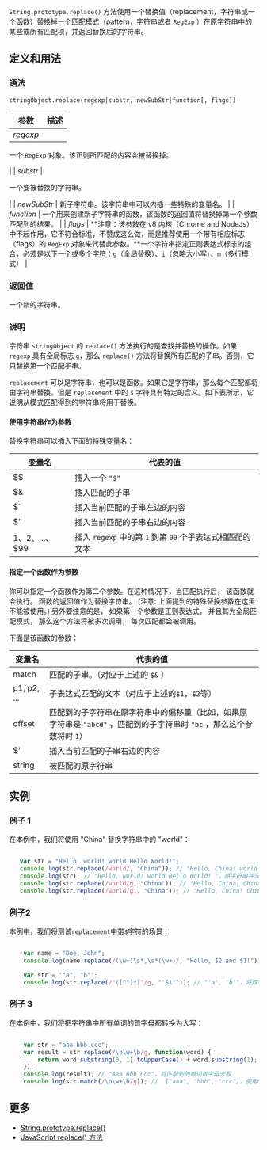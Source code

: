 `String.prototype.replace()` 方法使用一个替换值（replacement，字符串或一个函数）替换掉一个匹配模式（pattern，字符串或者 `RegExp` ）在原字符串中的某些或所有匹配项，并返回替换后的字符串。

## 定义和用法

### 语法

`stringObject.replace(regexp|substr, newSubStr|function[, flags])`

| 参数 | 描述 |
| --- | --- |
| _regexp_ | 

一个 `RegExp` 对象。该正则所匹配的内容会被替换掉。

 |
| _substr_ | 

一个要被替换的字符串。

 |
| _newSubStr_ | 新子字符串。该字符串中可以内插一些特殊的变量名。 |
| _function_ | 一个用来创建新子字符串的函数，该函数的返回值将替换掉第一个参数匹配到的结果。 |
| _flags_ | **注意：该参数在 v8 内核（Chrome and NodeJs）中不起作用，它不符合标准，不赞成这么做，而是推荐使用一个带有相应标志（flags）的 `RegExp` 对象来代替此参数。**一个字符串指定正则表达式标志的组合，必须是以下一个或多个字符：`g`（全局替换）、`i`（忽略大小写）、`m`（多行模式） |

### 返回值

一个新的字符串。

### 说明

字符串 `stringObject` 的 `replace()` 方法执行的是查找并替换的操作。如果 `regexp` 具有全局标志 `g`，那么 `replace()` 方法将替换所有匹配的子串。否则，它只替换第一个匹配子串。

`replacement` 可以是字符串，也可以是函数。如果它是字符串，那么每个匹配都将由字符串替换。但是 `replacement` 中的 `$` 字符具有特定的含义。如下表所示，它说明从模式匹配得到的字符串将用于替换。

#### 使用字符串作为参数

替换字符串可以插入下面的特殊变量名：

| 变量名 | 代表的值 |
| --- | --- |
| $$ | 插入一个 `"$"` |
| $& | 插入匹配的子串 |
| $` | 插入当前匹配的子串左边的内容 |
| $' | 插入当前匹配的子串右边的内容 |
| $1、$2、...、$99 | 插入 `regexp` 中的第 `1` 到第 `99` 个子表达式相匹配的文本 |

#### 指定一个函数作为参数

你可以指定一个函数作为第二个参数。在这种情况下，当匹配执行后， 该函数就会执行。 函数的返回值作为替换字符串。 (注意: 上面提到的特殊替换参数在这里不能被使用。) 另外要注意的是， 如果第一个参数是正则表达式， 并且其为全局匹配模式， 那么这个方法将被多次调用， 每次匹配都会被调用。

下面是该函数的参数：

| 变量名 | 代表的值 |
| --- | --- |
| match | 匹配的子串。（对应于上述的 `$&` ） |
| p1, p2, ... | 子表达式匹配的文本（对应于上述的`$1`，`$2`等） |
| offset | 匹配到的子字符串在原字符串中的偏移量（比如，如果原字符串是 `"abcd"` ，匹配到的子字符串时 `"bc` ，那么这个参数将时 `1`） |
| $' | 插入当前匹配的子串右边的内容 |
| string | 被匹配的原字符串 |

## 实例

### 例子 1

在本例中，我们将使用 "China" 替换字符串中的 "world"：

```javascript

   var str = "Hello, world! world Hello World!";
   console.log(str.replace(/world/, "China")); // "Hello, China! world Hello World! "，如果没有全局标志g，则只是替换第一个匹配项
   console.log(str); // "Hello, world! world Hello World! "，原字符串并没有改变
   console.log(str.replace(/world/g, "China")); // "Hello, China! China Hello World!  "，有了全局标志g，则只是替换所有匹配，但区分大小写
   console.log(str.replace(/world/gi, "China")); // "Hello, China! China Hello China!  "，有全局标志g和忽略大小写标志i，则将匹配所有并且不区分大小写

```

### 例子2

本例中，我们将测试`replacement`中带`$`字符的场景：

```javascript

    var name = "Doe, John";
    console.log(name.replace(/(\w+)\s*,\s*(\w+)/, "Hello, $2 and $1!")); // "Hello, John and Doe! "，

    var str = '"a", "b"';
    console.log(str.replace(/"([^"]*)"/g, "'$1'")); // "'a', 'b'"，将双引号修改为单引号            

```

### 例子 3

在本例中，我们将把字符串中所有单词的首字母都转换为大写：

```javascript

    var str = "aaa bbb ccc";
    var result = str.replace(/\b\w+\b/g, function(word) {
        return word.substring(0, 1).toUpperCase() + word.substring(1);
    });
    console.log(result); // "Aaa Bbb Ccc"，将匹配到的单词首字母大写
    console.log(str.match(/\b\w+\b/g)); //  ["aaa", "bbb", "ccc"]，使用match()方法可以知道所有匹配项有哪些

```

## 更多

*   [String.prototype.replace()](https://developer.mozilla.org/zh-CN/docs/Web/JavaScript/Reference/Global_Objects/String/replace)
*   [JavaScript replace() 方法](http://www.w3school.com.cn/jsref/jsref_replace.asp)